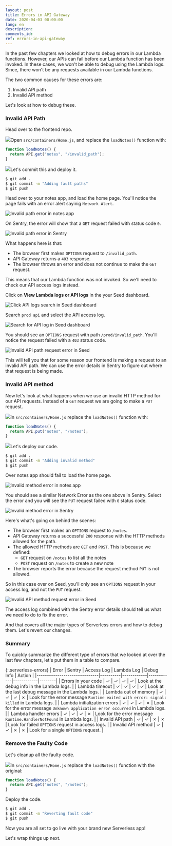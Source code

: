 ```yaml
---
layout: post
title: Errors in API Gateway
date: 2020-04-03 00:00:00
lang: en
description: 
comments_id: 
ref: errors-in-api-gateway
---
```


In the past few chapters we looked at how to debug errors in our Lambda functions. However, our APIs can fail before our Lambda function has been invoked. In these cases, we won't be able to debug using the Lambda logs. Since, there won't be any requests available in our Lambda functions.

The two common causes for these errors are:

1. Invalid API path
2. Invalid API method

Let's look at how to debug these.

### Invalid API Path

Head over to the frontend repo.

<img class="code-marker" src="/assets/s.png" />Open `src/containers/Home.js`, and replace the `loadNotes()` function with:

``` javascript
function loadNotes() {
  return API.get("notes", "/invalid_path");
}
```

<img class="code-marker" src="/assets/s.png" />Let's commit this and deploy it.

``` bash
$ git add .
$ git commit -m "Adding fault paths"
$ git push
```

Head over to your notes app, and load the home page. You'll notice the page fails with an error alert sayinig `Network Alert`.

![Invalid path error in notes app](/assets/monitor-debug-errors/invalid-path-error-in-notes-app.png)

On Sentry, the error will show that a `GET` request failed with status code `0`.

![Invalid path error in Sentry](/assets/monitor-debug-errors/invalid-path-error-in-sentry.png)

What happens here is that:
- The browser first makes `OPTIONS` request to `/invalid_path`.
- API Gateway returns a `403` response.
- The browser throws an error and does not continue to make the `GET` request.

This means that our Lambda function was not invoked. So we'll need to check our API access logs instead.

Click on **View Lambda logs or API logs** in the your Seed dashboard.

![Click API logs search in Seed dashboard](/assets/monitor-debug-errors/click-api-logs-search-in-seed-dashboard.png)

Search `prod api` and select the API access log.

![Search for API log in Seed dashboard](/assets/monitor-debug-errors/search-for-api-log-in-seed-dashboard.png)

You should see an `OPTIONS` request with path `/prod/invalid_path`. You'll notice the request failed with a `403` status code.

![Invalid API path request error in Seed](/assets/monitor-debug-errors/invalid-api-path-request-error-in-seed.png)

This will tell you that for some reason our frontend is making a request to an invalid API path. We can use the error details in Sentry to figure out where that request is being made.

### Invalid API method

Now let's look at what happens when we use an invalid HTTP method for our API requests. Instead of a `GET` request we are going to make a `PUT` request.

<img class="code-marker" src="/assets/s.png" />In `src/containers/Home.js` replace the `loadNotes()` function with:

``` javascript
function loadNotes() {
  return API.put("notes", "/notes");
}
```

<img class="code-marker" src="/assets/s.png" />Let's deploy our code.

``` bash
$ git add .
$ git commit -m "Adding invalid method"
$ git push
```

Over notes app should fail to load the home page.

![Invalid method error in notes app](/assets/monitor-debug-errors/invalid-method-error-in-notes-app.png)

You should see a similar Network Error as the one above in Sentry. Select the error and you will see the `PUT` request failed with `0` status code.

![Invalid method error in Sentry](/assets/monitor-debug-errors/invalid-method-error-in-sentry.png)

Here's what's going on behind the scenes:
- The browser first makes an `OPTIONS` request to `/notes`.
- API Gateway returns a successful `200` response with the HTTP methods allowed for the path.
- The allowed HTTP methods are `GET` and `POST`. This is because we defined:
  - `GET` request on `/notes` to list all the notes
  - `POST` request on `/notes` to create a new note
- The browser reports the error because the request method `PUT` is not allowed.

So in this case over on Seed, you'll only see an `OPTIONS` request in your access log, and not the `PUT` request.

![Invalid API method request error in Seed](/assets/monitor-debug-errors/invalid-api-method-request-error-in-seed.png)

The access log combined with the Sentry error details should tell us what we need to do to fix the error. 

And that covers all the major types of Serverless errors and how to debug them. Let's revert our changes.

### Summary

To quickly summarize the different type of errors that we looked at over the last few chapters, let's put them in a table to compare.

{:.serverless-errors}
| Error                        | Sentry   | Access Log | Lambda Log | Debug Info | Action |
|------------------------------|----------|------------|------------|------------|--------|
| Errors in your code          | &#10003; | &#10003;   | &#10003;   | &#10003;   | Look at the debug info in the Lambda logs. |
| Lambda timeout               | &#10003; | &#10003;   | &#10003;   | &#10003;   | Look at the last debug message in the Lambda logs. |
| Lambda out of memory         | &#10003; | &#10003;   | &#10003;   | &#10007;   | Look for the error message `Runtime exited with error: signal: killed` in Lambda logs. |
| Lambda initialization errors | &#10003; | &#10003;   | &#10003;   | &#10007;   | Look for the error message `Unknown application error occurred` in Lambda logs. |
| Lambda handler errors        | &#10003; | &#10003;   | &#10003;   | &#10007;   | Look for the error message `Runtime.HandlerNotFound` in Lambda logs. |
| Invalid API path             | &#10003; | &#10003;   | &#10007;   | &#10007;   | Look for failed `OPTIONS` request in access logs. |
| Invalid API method           | &#10003; | &#10003;   | &#10007;   | &#10007;   | Look for a single `OPTIONS` request. |

<style type="text/css">
  table.serverless-errors thead th:nth-child(2),
  table.serverless-errors thead th:nth-child(3),
  table.serverless-errors thead th:nth-child(4),
  table.serverless-errors thead th:nth-child(5) {
    min-width: 60px;
  }
</style>

### Remove the Faulty Code

Let's cleanup all the faulty code.

<img class="code-marker" src="/assets/s.png" />In `src/containers/Home.js` replace the `loadNotes()` function with the original:

``` javascript
function loadNotes() {
  return API.get("notes", "/notes");
}
```

Deploy the code.

``` bash
$ git add .
$ git commit -m "Reverting fault code"
$ git push
```

Now you are all set to go live with your brand new Serverless app!

Let's wrap things up next.
